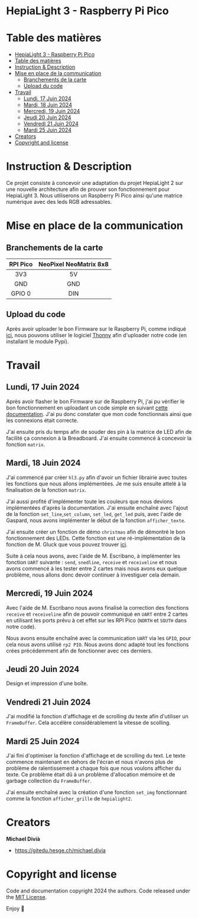 # HepiaLight 3 - Raspberry Pi Pico

# Table des matières
- [HepiaLight 3 - Raspberry Pi Pico](#hepialight-3---raspberry-pi-pico)
- [Table des matières](#table-des-matières)
- [Instruction \& Description](#instruction--description)
- [Mise en place de la communication](#mise-en-place-de-la-communication)
  - [Branchements de la carte](#branchements-de-la-carte)
  - [Upload du code](#upload-du-code)
- [Travail](#travail)
  - [Lundi, 17 Juin 2024](#lundi-17-juin-2024)
  - [Mardi, 18 Juin 2024](#mardi-18-juin-2024)
  - [Mercredi, 19 Juin 2024](#mercredi-19-juin-2024)
  - [Jeudi 20 Juin 2024](#jeudi-20-juin-2024)
  - [Vendredi 21 Juin 2024](#vendredi-21-juin-2024)
  - [Mardi 25 Juin 2024](#mardi-25-juin-2024)
- [Creators](#creators)
- [Copyright and license](#copyright-and-license)


# Instruction & Description

Ce projet consiste à concevoir une adaptation du projet HepiaLight 2 sur une nouvelle architecture afin de prouver son fonctionnement pour HepiaLight 3. Nous utiliserons un Raspberry Pi Pico ainsi qu'une matrice numérique avec des leds RGB adressables.

# Mise en place de la communication

## Branchements de la carte

| **RPI Pico** | **NeoPixel NeoMatrix 8x8** |
| :----------: | :------------------------: |
|     3V3      |             5V             |
|     GND      |            GND             |
|    GPIO 0    |            DIN             |

## Upload du code

Après avoir uploader le bon Firmware sur le Raspberry Pi, comme indiqué [ici](https://www.raspberrypi.com/documentation/microcontrollers/micropython.html), nous pouvons utiliser le logiciel [Thonny](https://thonny.org/) afin d'uploader notre code (en installant le module Pypi).

# Travail

## Lundi, 17 Juin 2024

Après avoir flasher le bon Firmware sur de Raspberry Pi, j'ai pu vérifier le bon fonctionnement en uploadant un code simple en suivant [cette documentation](https://docs.micropython.org/en/latest/rp2/quickref.html#neopixel-and-apa106-driver). J'ai pu donc constater que mon code fonctionnais ainsi que les connexions était correcte.

J'ai ensuite pris du temps afin de souder des pin à la matrice de LED afin de facilité ça connexion à la Breadboard. J'ai ensuite commencé à concevoir la fonction `matrix`.

## Mardi, 18 Juin 2024

J'ai commencé par créer `hl3.py` afin d'avoir un fichier librairie avec toutes les fonctions que nous allons implémentées. Je me suis ensuite attelé à la finalisation de la fonction `matrix`.

J'ai aussi profité d'implémenter toute les couleurs que nous devions implémentées d'après la documentation. J'ai ensuite enchaîné avec l'ajout de la fonction `set_line`,`set_column`, `set_led`, `get_led` puis, avec l'aide de Gaspard, nous avons implémenter le début de la fonction `afficher_texte`.

J'ai ensuite créer un fonction de démo `christmas` afin de démontré le bon fonctionnement des LEDs. Cette fonction est une ré-implémentation de la fonction de M. Gluck que vous pouvez trouver [ici](https://gitedu.hesge.ch/cores/projects/hepialight2/hepialight2-examples/-/blob/02261b68aad94dd52c6b35fdb83ed1d54028061b/peripherals/display/christmas_ball.py).

Suite à cela nous avons, avec l'aide de M. Escribano, à implémenter les fonction `UART` suivante : `send`, `snedline`, `receive` et `receiveline` et nous avons commencé à les tester entre 2 cartes mais nous avons eux quelque problème, nous allons donc devoir continuer à investiguer cela demain.

## Mercredi, 19 Juin 2024

Avec l'aide de M. Escribano nous avons finalisé la correction des fonctions `receive` et `receiveline` afin de pouvoir communiqué en `UART` entre 2 cartes en utilisant les ports prévu à cet effet sur les RPI Pico (`NORTH` et `SOUTH` dans notre code).

Nous avons ensuite enchaîné avec la communication `UART` via les `GPIO`, pour cela nous avons utilisé `rp2 PIO`. Nous avons donc adapté tout les fonctions crées précédemment afin de fonctionner avec ces derniers.

## Jeudi 20 Juin 2024

Design et impression d'une boîte.

## Vendredi 21 Juin 2024

J'ai modifié la fonction d'affichage et de scrolling du texte afin d'utiliser un `FrameBuffer`. Cela accélère considérablement la vitesse de scolling.

## Mardi 25 Juin 2024

J'ai fini d'optimiser la fonction d'affichage et de scrolling du text. Le texte commence maintenant en dehors de l'écran et nous n'avons plus de problème de ralentissement a chaque fois que nous voulons afficher du texte. Ce problème était dû à un problème d'allocation mémoire et de garbage collection du `FrameBuffer`.

J'ai ensuite enchaîné avec la création d'une fonction `set_img` fonctionnant comme la fonction `afficher_grille` de `hepialight2`.

# Creators

**Michael Divià**

- <https://gitedu.hesge.ch/michael.divia>

# Copyright and license

Code and documentation copyright 2024 the authors. Code released under the [MIT License](https://gitedu.hesge.ch/michael.divia/hepialight3-pico/-/blob/94f8f25ac736165111a03ff964f1538a65eb40e3/LICENSE).

Enjoy :metal:

